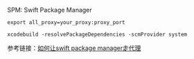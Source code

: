 SPM: Swift Package Manager


`export all_proxy=your_proxy:proxy_port`

`xcodebuild -resolvePackageDependencies -scmProvider system`

参考链接：[如何让swift package manager走代理](https://juejin.cn/post/6946451335948697636)

